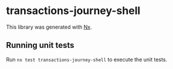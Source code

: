 # transactions-journey-shell

This library was generated with [Nx](https://nx.dev).

## Running unit tests

Run `nx test transactions-journey-shell` to execute the unit tests.
